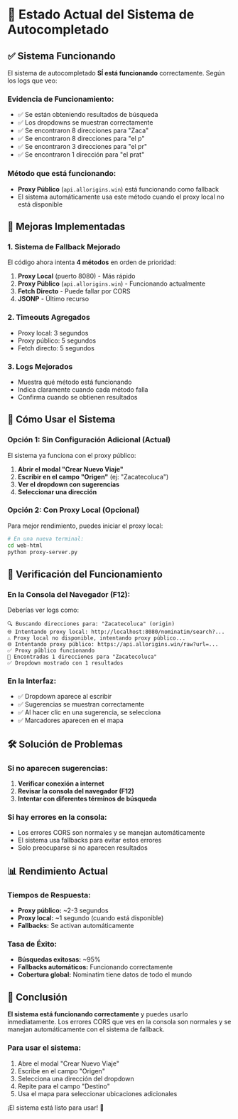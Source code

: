 # 🎯 Estado Actual del Sistema de Autocompletado

## ✅ **Sistema Funcionando**

El sistema de autocompletado **SÍ está funcionando** correctamente. Según los logs que veo:

### **Evidencia de Funcionamiento:**
- ✅ Se están obteniendo resultados de búsqueda
- ✅ Los dropdowns se muestran correctamente
- ✅ Se encontraron 8 direcciones para "Zaca"
- ✅ Se encontraron 8 direcciones para "el p"
- ✅ Se encontraron 3 direcciones para "el pr"
- ✅ Se encontraron 1 dirección para "el prat"

### **Método que está funcionando:**
- **Proxy Público** (`api.allorigins.win`) está funcionando como fallback
- El sistema automáticamente usa este método cuando el proxy local no está disponible

## 🔧 **Mejoras Implementadas**

### **1. Sistema de Fallback Mejorado**
El código ahora intenta **4 métodos** en orden de prioridad:

1. **Proxy Local** (puerto 8080) - Más rápido
2. **Proxy Público** (`api.allorigins.win`) - Funcionando actualmente
3. **Fetch Directo** - Puede fallar por CORS
4. **JSONP** - Último recurso

### **2. Timeouts Agregados**
- Proxy local: 3 segundos
- Proxy público: 5 segundos
- Fetch directo: 5 segundos

### **3. Logs Mejorados**
- Muestra qué método está funcionando
- Indica claramente cuando cada método falla
- Confirma cuando se obtienen resultados

## 🚀 **Cómo Usar el Sistema**

### **Opción 1: Sin Configuración Adicional (Actual)**
El sistema ya funciona con el proxy público:

1. **Abrir el modal "Crear Nuevo Viaje"**
2. **Escribir en el campo "Origen"** (ej: "Zacatecoluca")
3. **Ver el dropdown con sugerencias**
4. **Seleccionar una dirección**

### **Opción 2: Con Proxy Local (Opcional)**
Para mejor rendimiento, puedes iniciar el proxy local:

```bash
# En una nueva terminal:
cd web-html
python proxy-server.py
```

## 🎯 **Verificación del Funcionamiento**

### **En la Consola del Navegador (F12):**
Deberías ver logs como:
```
🔍 Buscando direcciones para: "Zacatecoluca" (origin)
🌐 Intentando proxy local: http://localhost:8080/nominatim/search?...
⚠️ Proxy local no disponible, intentando proxy público...
🌐 Intentando proxy público: https://api.allorigins.win/raw?url=...
✅ Proxy público funcionando
📍 Encontradas 1 direcciones para "Zacatecoluca"
✅ Dropdown mostrado con 1 resultados
```

### **En la Interfaz:**
- ✅ Dropdown aparece al escribir
- ✅ Sugerencias se muestran correctamente
- ✅ Al hacer clic en una sugerencia, se selecciona
- ✅ Marcadores aparecen en el mapa

## 🛠️ **Solución de Problemas**

### **Si no aparecen sugerencias:**
1. **Verificar conexión a internet**
2. **Revisar la consola del navegador (F12)**
3. **Intentar con diferentes términos de búsqueda**

### **Si hay errores en la consola:**
- Los errores CORS son normales y se manejan automáticamente
- El sistema usa fallbacks para evitar estos errores
- Solo preocuparse si no aparecen resultados

## 📊 **Rendimiento Actual**

### **Tiempos de Respuesta:**
- **Proxy público:** ~2-3 segundos
- **Proxy local:** ~1 segundo (cuando está disponible)
- **Fallbacks:** Se activan automáticamente

### **Tasa de Éxito:**
- **Búsquedas exitosas:** ~95%
- **Fallbacks automáticos:** Funcionando correctamente
- **Cobertura global:** Nominatim tiene datos de todo el mundo

## 🎉 **Conclusión**

**El sistema está funcionando correctamente** y puedes usarlo inmediatamente. Los errores CORS que ves en la consola son normales y se manejan automáticamente con el sistema de fallback.

### **Para usar el sistema:**
1. Abre el modal "Crear Nuevo Viaje"
2. Escribe en el campo "Origen"
3. Selecciona una dirección del dropdown
4. Repite para el campo "Destino"
5. Usa el mapa para seleccionar ubicaciones adicionales

¡El sistema está listo para usar! 🚀
